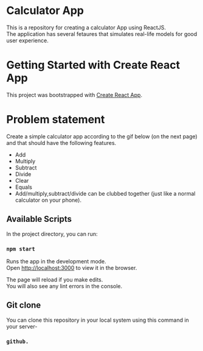 # Calculator App

This is a repository for creating a calculator App using ReactJS.<br>
The application has several fetaures that simulates real-life models for good user experience.<br>

# Getting Started with Create React App

This project was bootstrapped with [Create React App](https://github.com/facebook/create-react-app).

# Problem statement

Create a simple calculator app according to the gif below (on the next page) and that should have the following features.
  - Add
  - Multiply
  - Subtract
  - Divide
  - Clear
  - Equals
  - Add/multiply,subtract/divide can be clubbed together (just like a normal calculator on your phone).

## Available Scripts

In the project directory, you can run:

### `npm start`

Runs the app in the development mode.\
Open [http://localhost:3000](http://localhost:3000) to view it in the browser.

The page will reload if you make edits.\
You will also see any lint errors in the console.

## Git clone

You can clone this repository in your local system using this command in your server-
### `github.`





